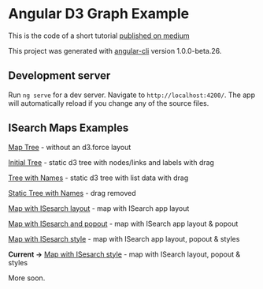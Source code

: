 # Angular D3 Graph Example

This is the code of a short tutorial [published on medium](https://medium.com/@lsharir/visualizing-data-with-angular-and-d3-209dde784aeb)

This project was generated with [angular-cli](https://github.com/angular/angular-cli) version 1.0.0-beta.26.

## Development server
Run `ng serve` for a dev server. Navigate to `http://localhost:4200/`. The app will automatically reload if you change any of the source files.

## ISearch Maps Examples 

[Map Tree](http://bl.ocks.org/mkobar/bf4c85a10499e422d7f45bde5ed08d72) - without an d3.force layout

[Initial Tree](https://mkobar.github.io/angular8-d3-graph-example0/) - static d3 tree with nodes/links and labels with drag

[Tree with Names](https://mkobar.github.io/angular8-d3-graph-example00/) - static d3 tree with list data with drag

[Static Tree with Names](https://mkobar.github.io/angular8-d3-graph-example1/) - drag removed

[Map with ISesarch layout](https://mkobar.github.io/angular8-d3-graph-example2/) - map with ISearch app layout

[Map with ISesarch and popout](https://mkobar.github.io/angular8-d3-graph-example3/) - map with ISearch app layout & popout

[Map with ISesarch style](https://mkobar.github.io/angular8-d3-graph-example4/) - map with ISearch app layout, popout & styles

**Current ->** [Map with ISesarch style](https://mkobar.github.io/angular8-d3-graph-example/) - map with ISearch layout, popout & styles

More soon.
